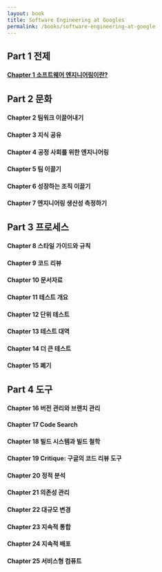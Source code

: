 ```yaml
---
layout: book
title: Software Engineering at Googles
permalink: /books/software-engineering-at-google
---
```


## Part 1 전제

#### [Chapter 1 소프트웨어 엔지니어링이란?](/books/software-engineering-at-google/chapter1)

## Part 2 문화

#### Chapter 2 팀워크 이끌어내기

#### Chapter 3 지식 공유

#### Chapter 4 공정 사회를 위한 엔지니어링

#### Chapter 5 팀 이끌기

#### Chapter 6 성장하는 조직 이끌기

#### Chapter 7 엔지니어링 생산성 측정하기

## Part 3 프로세스

#### Chapter 8 스타일 가이드와 규칙

#### Chapter 9 코드 리뷰

#### Chapter 10 문서자료

#### Chapter 11 테스트 개요

#### Chapter 12 단위 테스트

#### Chapter 13 테스트 대역

#### Chapter 14 더 큰 테스트

#### Chapter 15 폐기

## Part 4 도구

#### Chapter 16 버전 관리와 브랜치 관리

#### Chapter 17 Code Search

#### Chapter 18 빌드 시스템과 빌드 철학

#### Chapter 19 Critique: 구글의 코드 리뷰 도구

#### Chapter 20 정적 분석

#### Chapter 21 의존성 관리

#### Chapter 22 대규모 변경

#### Chapter 23 지속적 통합

#### Chapter 24 지속적 배포

#### Chapter 25 서비스형 컴퓨트